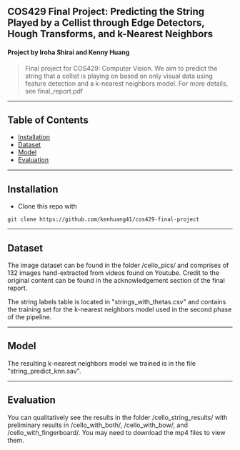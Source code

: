 ## COS429 Final Project: Predicting the String Played by a Cellist through Edge Detectors, Hough Transforms, and k-Nearest Neighbors

#### Project by Iroha Shirai and Kenny Huang

> Final project for COS429: Computer Vision. We aim to predict the string that a cellist is playing on based on only visual data using feature detection and a k-nearest neighbors model. For more details, see final_report.pdf
---

## Table of Contents

- [Installation](#installation)
- [Dataset](#Dataset)
- [Model](#Model)
- [Evaluation](#Evaluation)

---

## Installation

- Clone this repo with

```shell
git clone https://github.com/kenhuang41/cos429-final-project
```

---

## Dataset

The image dataset can be found in the folder /cello_pics/ and comprises of 132 images hand-extracted from videos found on Youtube. Credit to the original content can be found in the acknowledgement section of the final report.

The string labels table is located in "strings_with_thetas.csv" and contains the training set for the k-nearest neighbors model used in the second phase of the pipeline.

---

## Model

The resulting k-nearest neighbors model we trained is in the file "string_predict_knn.sav".

---

## Evaluation

You can qualitatively see the results in the folder /cello_string_results/ with preliminary results in /cello_with_both/, /cello_with_bow/, and /cello_with_fingerboard/. You may need to download the mp4 files to view them.
